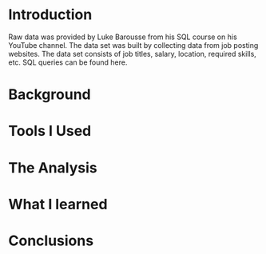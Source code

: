 # Introduction
Raw data was provided by Luke Barousse from his SQL course on his YouTube channel. The data set was built by collecting
data from job posting websites. The data set consists of job titles, salary, location, required skills, etc. 
SQL queries can be found here. 
# Background
# Tools I Used
# The Analysis
# What I learned
# Conclusions 

